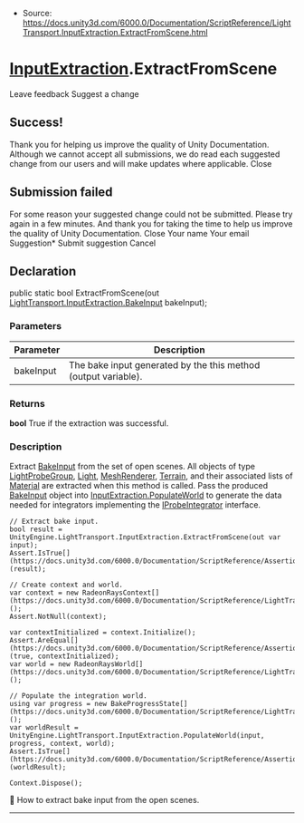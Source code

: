 * Source: https://docs.unity3d.com/6000.0/Documentation/ScriptReference/LightTransport.InputExtraction.ExtractFromScene.html

#  [InputExtraction](https://docs.unity3d.com/6000.0/Documentation/ScriptReference/LightTransport.InputExtraction.html).ExtractFromScene
Leave feedback
Suggest a change
## Success!
Thank you for helping us improve the quality of Unity Documentation. Although we cannot accept all submissions, we do read each suggested change from our users and will make updates where applicable.
Close
## Submission failed
For some reason your suggested change could not be submitted. Please <a>try again</a> in a few minutes. And thank you for taking the time to help us improve the quality of Unity Documentation.
Close
Your name Your email Suggestion* Submit suggestion
Cancel
## Declaration
public static bool ExtractFromScene(out [LightTransport.InputExtraction.BakeInput](https://docs.unity3d.com/6000.0/Documentation/ScriptReference/LightTransport.InputExtraction.BakeInput.html) bakeInput); 
### Parameters
Parameter | Description  
---|---  
bakeInput | The bake input generated by the this method (output variable).  
### Returns
**bool** True if the extraction was successful. 
### Description
Extract [BakeInput](https://docs.unity3d.com/6000.0/Documentation/ScriptReference/LightTransport.InputExtraction.BakeInput.html) from the set of open scenes.
All objects of type [LightProbeGroup](https://docs.unity3d.com/6000.0/Documentation/ScriptReference/LightProbeGroup.html), [Light](https://docs.unity3d.com/6000.0/Documentation/ScriptReference/Light.html), [MeshRenderer](https://docs.unity3d.com/6000.0/Documentation/ScriptReference/MeshRenderer.html), [Terrain](https://docs.unity3d.com/6000.0/Documentation/ScriptReference/Terrain.html), and their associated lists of [Material](https://docs.unity3d.com/6000.0/Documentation/ScriptReference/Material.html) are extracted when this method is called. Pass the produced [BakeInput](https://docs.unity3d.com/6000.0/Documentation/ScriptReference/LightTransport.InputExtraction.BakeInput.html) object into [InputExtraction.PopulateWorld](https://docs.unity3d.com/6000.0/Documentation/ScriptReference/LightTransport.InputExtraction.PopulateWorld.html) to generate the data needed for integrators implementing the [IProbeIntegrator](https://docs.unity3d.com/6000.0/Documentation/ScriptReference/LightTransport.IProbeIntegrator.html) interface.
```
// Extract bake input.
bool result = UnityEngine.LightTransport.InputExtraction.ExtractFromScene(out var input);
Assert.IsTrue[](https://docs.unity3d.com/6000.0/Documentation/ScriptReference/Assertions.Assert.IsTrue.html)(result);  
  
// Create context and world.
var context = new RadeonRaysContext[](https://docs.unity3d.com/6000.0/Documentation/ScriptReference/LightTransport.RadeonRaysContext.html)();
Assert.NotNull(context);  
  
var contextInitialized = context.Initialize();
Assert.AreEqual[](https://docs.unity3d.com/6000.0/Documentation/ScriptReference/Assertions.Assert.AreEqual.html)(true, contextInitialized);
var world = new RadeonRaysWorld[](https://docs.unity3d.com/6000.0/Documentation/ScriptReference/LightTransport.RadeonRaysWorld.html)();  
  
// Populate the integration world.
using var progress = new BakeProgressState[](https://docs.unity3d.com/6000.0/Documentation/ScriptReference/LightTransport.BakeProgressState.html)();
var worldResult = UnityEngine.LightTransport.InputExtraction.PopulateWorld(input, progress, context, world);
Assert.IsTrue[](https://docs.unity3d.com/6000.0/Documentation/ScriptReference/Assertions.Assert.IsTrue.html)(worldResult);  
  
Context.Dispose();
```

How to extract bake input from the open scenes.
* * *

